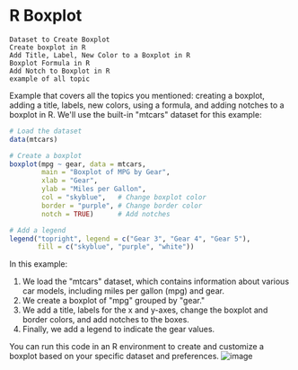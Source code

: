 # R Boxplot
```
Dataset to Create Boxplot
Create boxplot in R
Add Title, Label, New Color to a Boxplot in R
Boxplot Formula in R
Add Notch to Boxplot in R
example of all topic
```
Example that covers all the topics you mentioned: creating a boxplot, adding a title, labels, new colors, using a formula, and adding notches to a boxplot in R. We'll use the built-in "mtcars" dataset for this example:

```R
# Load the dataset
data(mtcars)

# Create a boxplot
boxplot(mpg ~ gear, data = mtcars, 
        main = "Boxplot of MPG by Gear",
        xlab = "Gear",
        ylab = "Miles per Gallon",
        col = "skyblue",   # Change boxplot color
        border = "purple", # Change border color
        notch = TRUE)      # Add notches

# Add a legend
legend("topright", legend = c("Gear 3", "Gear 4", "Gear 5"),
       fill = c("skyblue", "purple", "white"))
```

In this example:

1. We load the "mtcars" dataset, which contains information about various car models, including miles per gallon (mpg) and gear.
2. We create a boxplot of "mpg" grouped by "gear."
3. We add a title, labels for the x and y-axes, change the boxplot and border colors, and add notches to the boxes.
4. Finally, we add a legend to indicate the gear values.

You can run this code in an R environment to create and customize a boxplot based on your specific dataset and preferences.
![image](https://github.com/Pankaj-Str/R-Programming-Tutorial/assets/36913690/bb27f37e-f8e9-484e-87e5-740a35699708)
